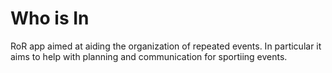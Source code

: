 # Who is In

RoR app aimed at aiding the organization of repeated events. In particular it aims to help with planning and communication for sportiing events.
